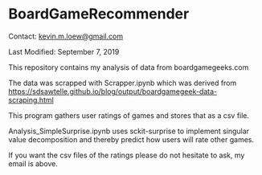 # BoardGameRecommender

Contact: kevin.m.loew@gmail.com

Last Modified: September 7, 2019

This repository contains my analysis of data from boardgamegeeks.com

The data was scrapped with Scrapper.ipynb which was derived from https://sdsawtelle.github.io/blog/output/boardgamegeek-data-scraping.html

This program gathers user ratings of games and stores that as a csv file.

Analysis_SimpleSurprise.ipynb uses sckit-surprise to implement singular value decomposition and thereby predict how users will rate other games.

If you want the csv files of the ratings please do not hesitate to ask, my email is above.
